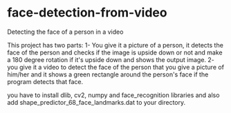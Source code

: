 # face-detection-from-video
Detecting the face of a person in a video

This project has two parts: 1- You give it a picture of a person, it detects the face of the person and checks if the image is upside down or not and make a 180 degree rotation if it's upside down and shows the output image. 2- you give it a video to detect the face of the person that you give a picture of him/her and it shows a green rectangle around the person's face if the program detects that face.

you have to install dlib, cv2, numpy and face_recognition libraries and also add shape_predictor_68_face_landmarks.dat to your directory.
